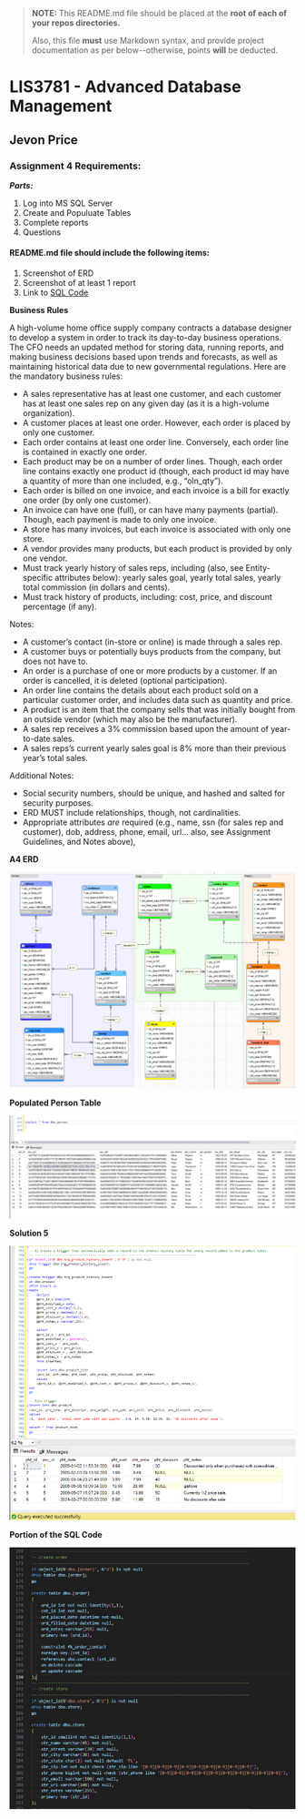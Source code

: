 > **NOTE:** This README.md file should be placed at the **root of each of your repos directories.**
>
>Also, this file **must** use Markdown syntax, and provide project documentation as per below--otherwise, points **will** be deducted.
>

# LIS3781 - Advanced Database Management

## Jevon Price

### Assignment 4 Requirements:

***Parts:***

1. Log into MS SQL Server
2. Create and Populuate Tables
3. Complete reports
4. Questions

#### README.md file should include the following items:

1. Screenshot of ERD
2. Screenshot of at least 1 report
4. Link to [SQL Code](lis3781_a4_code.sql)

**Business Rules**

A high-volume home office supply company contracts a database designer to develop a system in order to track its day-to-day business operations. The CFO needs an updated method for storing data, running reports, and making business decisions based upon trends and forecasts, as well as maintaining historical data due to new governmental regulations. Here are the mandatory business rules:

* A sales representative has at least one customer, and each customer has at least one sales rep on any given day (as it is a high-volume organization).
* A customer places at least one order. However, each order is placed by only one customer.
* Each order contains at least one order line. Conversely, each order line is contained in exactly one order.
* Each product may be on a number of order lines. Though, each order line contains exactly one product id (though, each product id may have a quantity of more than one included, e.g., “oln_qty”).
* Each order is billed on one invoice, and each invoice is a bill for exactly one order (by only one customer).
* An invoice can have one (full), or can have many payments (partial). Though, each payment is made to only one invoice.
* A store has many invoices, but each invoice is associated with only one store.
* A vendor provides many products, but each product is provided by only one vendor.
* Must track yearly history of sales reps, including (also, see Entity-specific attributes below): yearly sales goal, yearly total sales, yearly total commission (in dollars and cents).
* Must track history of products, including: cost, price, and discount percentage (if any).

Notes:

* A customer’s contact (in-store or online) is made through a sales rep.
* A customer buys or potentially buys products from the company, but does not have to.
* An order is a purchase of one or more products by a customer. If an order is cancelled, it is deleted (optional participation).
* An order line contains the details about each product sold on a particular customer order, and includes data such as quantity and price.
* A product is an item that the company sells that was initially bought from an outside vendor (which may also be the manufacturer).
* A sales rep receives a 3% commission based upon the amount of year-to-date sales.
* A sales reps’s current yearly sales goal is 8% more than their previous year’s total sales.

Additional Notes:

* Social security numbers, should be unique, and hashed and salted for security purposes.
* ERD MUST include relationships, though, not cardinalities.
* Appropriate attributes *are* required (e.g., name, ssn (for sales rep and customer), dob, address, phone, email, url... also, see Assignment Guidelines, and Notes above),


**A4 ERD**

![A4 ERD](img/a4_erd.png)

**Populated Person Table**

![Person Table Populated](img/person_table.png)

**Solution 5**

![A Sql Solution](img/solution5.png)

**Portion of the SQL Code**

![Code](img/code.png)